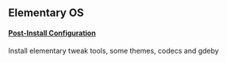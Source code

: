 ## Elementary OS

#### [Post-Install Configuration](./post-install-config.sh)

Install elementary tweak tools, some themes, codecs and gdeby 
